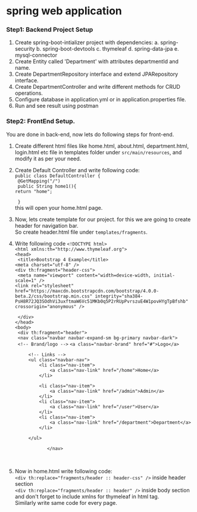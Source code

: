 # spring web application

### Step1: Backend Project Setup
1. Create spring-boot-intializer project with dependencies:
a. spring-security
b. spring-boot-devtools
c. thymeleaf
d. spring-data-jpa
e. mysql-connector
2. Create Entity called 'Department' with attributes departmentId and name.
3. Create DepartmentRepository interface and extend JPARepository interface.
4. Create DepartmentController and write different methods for CRUD operations.
5. Configure database in application.yml or in application.properties file.
6. Run and see result using postman

### Step2: FrontEnd Setup.
You are done in back-end, now lets do following steps for front-end.
1. Create different html files like home.html, about.html, department.html, login.html etc file in templates folder under `src/main/resources`, and modify it as per your need.</br>
2. Create Default Controller and write following code:</br>
`public class DefaultController {`</br>
   ` @GetMapping("/")`</br>
   ` public String home1(){`</br>
        `return "home";`</br>
        
   ` }`</br>
    this will open your home.html page.
3. Now, lets create template for our project. for this we are going to create header for navigation bar. </br>So create header.html file under `templates/fragments`.
4. Write following code
`<!DOCTYPE html>`</br>
`<html xmlns:th="http://www.thymeleaf.org">`</br>
    `<head>`</br>
       ` <title>Bootstrap 4 Example</title>`</br>
        `<meta charset="utf-8" />`</br>
    `<div th:fragment="header-css">`</br>
       ` <meta name="viewport" content="width=device-width, initial-scale=1" />`</br>
        `<link rel="stylesheet" href="https://maxcdn.bootstrapcdn.com/bootstrap/4.0.0-beta.2/css/bootstrap.min.css" integrity="sha384-PsH8R72JQ3SOdhVi3uxftmaW6Vc51MKb0q5P2rRUpPvrszuE4W1povHYgTpBfshb" crossorigin="anonymous" />`</br>
     
   ` </div>`</br>
`</head>`</br>
`<body>`</br>
   ` <div th:fragment="header">`</br>
       ` <nav class="navbar navbar-expand-sm bg-primary navbar-dark">`</br>
           ` <!-- Brand/logo -->`
            `<a class="navbar-brand" href="#">Logo</a>`</br>

            <!-- Links -->
            <ul class="navbar-nav">
                <li class="nav-item">
                    <a class="nav-link" href="/home">Home</a>
                </li>

                <li class="nav-item">
                    <a class="nav-link" href="/admin">Admin</a>
                </li>
                <li class="nav-item">
                    <a class="nav-link" href="/user">User</a>
                </li>
                <li class="nav-item">
                    <a class="nav-link" href="/department">Department</a>
                </li>

            </ul>

                   </nav>

    </div>
</body>

</html></br>

5. Now in home.html write following code:</br>
   ` <div th:replace="fragments/header :: header-css" /> ` inside header section </br>
   ` <div th:replace="fragments/header :: header" /> ` inside body section </br>
and don't forget to include xmlns for thymeleaf in html tag.</br>
Similarly write same code for every page.
